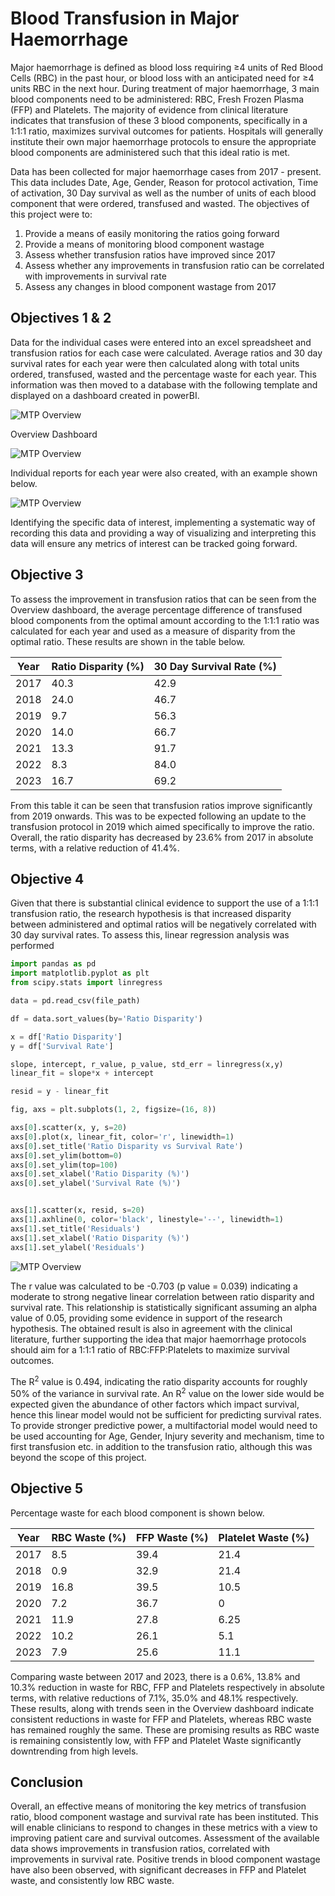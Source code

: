 # Blood Transfusion in Major Haemorrhage

Major haemorrhage is defined as blood loss requiring ≥4 units of Red Blood Cells (RBC) in the past hour, or blood loss with an anticipated need for ≥4 units RBC in the next hour. During treatment of major haemorrhage, 3 main blood components need to be administered: RBC, Fresh Frozen Plasma (FFP) and Platelets. The majority of evidence from clinical literature indicates that transfusion of these 3 blood components, specifically in a 1:1:1 ratio, maximizes survival outcomes for patients. Hospitals will generally institute their own major haemorrhage protocols to ensure the appropriate blood components are administered such that this ideal ratio is met.

Data has been collected for major haemorrhage cases from 2017 - present. This data includes Date, Age, Gender, Reason for protocol activation, Time of activation, 30 Day survival as well as the number of units of each blood component that were ordered, transfused and wasted. The objectives of this project were to:

1) Provide a means of easily monitoring the ratios going forward
2) Provide a means of monitoring blood component wastage
3) Assess whether transfusion ratios have improved since 2017
4) Assess whether any improvements in transfusion ratio can be correlated with improvements in survival rate
5) Assess any changes in blood component wastage from 2017

## Objectives 1 & 2
Data for the individual cases were entered into an excel spreadsheet and transfusion ratios for each case were calculated. Average ratios and 30 day survival rates for each year were then calculated along with total units ordered, transfused, wasted and the percentage waste for each year. This information was then moved to a database with the following template and displayed on a dashboard created in powerBI.

![MTP Overview](Images/Database%20Template.png)

Overview Dashboard

![MTP Overview](Images/MTP%20Overview.png)

Individual reports for each year were also created, with an example shown below.

![MTP Overview](Images/MTP%202022%20Report.png)

Identifying the specific data of interest, implementing a systematic way of recording this data and providing a way of visualizing and interpreting this data will ensure any metrics of interest can be tracked going forward.

## Objective 3
To assess the improvement in transfusion ratios that can be seen from the Overview dashboard, the average percentage difference of transfused blood components from the optimal amount according to the 1:1:1 ratio was calculated for each year and used as a measure of disparity from the optimal ratio. These results are shown in the table below.

| Year     | Ratio Disparity (%)   | 30 Day Survival Rate (%)  |
| ---------| --------------------- | --------------------------|
| 2017     | 40.3                  | 42.9                      |
| 2018     | 24.0                  | 46.7                      |
| 2019     | 9.7                   | 56.3                      |
| 2020     | 14.0                  | 66.7                      |
| 2021     | 13.3                  | 91.7                      |
| 2022     | 8.3                   | 84.0                      |
| 2023     | 16.7                  | 69.2                      |

From this table it can be seen that transfusion ratios improve significantly from 2019 onwards. This was to be expected following an update to the transfusion protocol in 2019 which aimed specifically to improve the ratio. Overall, the ratio disparity has decreased by 23.6% from 2017 in absolute terms, with a relative reduction of 41.4%.

## Objective 4
Given that there is substantial clinical evidence to support the use of a 1:1:1 transfusion ratio, the research hypothesis is that increased disparity between administered and optimal ratios will be negatively correlated with 30 day survival rates. To assess this, linear regression analysis was performed

```python
import pandas as pd
import matplotlib.pyplot as plt
from scipy.stats import linregress

data = pd.read_csv(file_path)

df = data.sort_values(by='Ratio Disparity')

x = df['Ratio Disparity']
y = df['Survival Rate']

slope, intercept, r_value, p_value, std_err = linregress(x,y)
linear_fit = slope*x + intercept

resid = y - linear_fit

fig, axs = plt.subplots(1, 2, figsize=(16, 8))

axs[0].scatter(x, y, s=20)
axs[0].plot(x, linear_fit, color='r', linewidth=1)
axs[0].set_title('Ratio Disparity vs Survival Rate')
axs[0].set_ylim(bottom=0)
axs[0].set_ylim(top=100)
axs[0].set_xlabel('Ratio Disparity (%)')
axs[0].set_ylabel('Survival Rate (%)')


axs[1].scatter(x, resid, s=20)
axs[1].axhline(0, color='black', linestyle='--', linewidth=1)
axs[1].set_title('Residuals')
axs[1].set_xlabel('Ratio Disparity (%)')
axs[1].set_ylabel('Residuals')

```

![MTP Overview](Images/Regression%20Analysis.png)

The r value was calculated to be -0.703 (p value = 0.039) indicating a moderate to strong negative linear correlation between ratio disparity and survival rate. This relationship is statistically significant assuming an alpha value of 0.05, providing some evidence in support of the research hypothesis. The obtained result is also in agreement with the clinical literature, further supporting the idea that major haemorrhage protocols should aim for a 1:1:1 ratio of RBC:FFP:Platelets to maximize survival outcomes.

The R<sup>2</sup> value is 0.494, indicating the ratio disparity accounts for roughly 50% of the variance in survival rate. An R<sup>2</sup> value on the lower side would be expected given the abundance of other factors which impact survival, hence this linear model would not be sufficient for predicting survival rates. To provide stronger predictive power, a multifactorial model would need to be used accounting for Age, Gender, Injury severity and mechanism, time to first transfusion etc. in addition to the transfusion ratio, although this was beyond the scope of this project.

## Objective 5
Percentage waste for each blood component is shown below.

| Year     | RBC Waste (%)   | FFP Waste (%)  | Platelet Waste (%) |
| ---------| ----------------| ---------------|--------------------|
| 2017     | 8.5             | 39.4           | 21.4               |
| 2018     | 0.9             | 32.9           | 21.4               |
| 2019     | 16.8            | 39.5           | 10.5               |
| 2020     | 7.2             | 36.7           | 0                  |
| 2021     | 11.9            | 27.8           | 6.25               |
| 2022     | 10.2            | 26.1           | 5.1                |
| 2023     | 7.9             | 25.6           | 11.1               |

Comparing waste between 2017 and 2023, there is a 0.6%, 13.8% and 10.3% reduction in waste for RBC, FFP and Platelets respectively in absolute terms, with relative reductions of 7.1%, 35.0% and 48.1% respectively. These results, along with trends seen in the Overview dashboard indicate consistent reductions in waste for FFP and Platelets, whereas RBC waste has remained roughly the same. These are promising results as RBC waste is remaining consistently low, with FFP and Platelet Waste significantly downtrending from high levels.

## Conclusion
Overall, an effective means of monitoring the key metrics of transfusion ratio, blood component wastage and survival rate has been instituted. This will enable clinicians to respond to changes in these metrics with a view to improving patient care and survival outcomes. Assessment of the available data shows improvements in transfusion ratios, correlated with improvements in survival rate. Positive trends in blood component wastage have also been observed, with significant decreases in FFP and Platelet waste, and consistently low RBC waste. 


